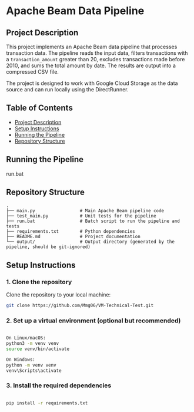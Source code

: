 # Apache Beam Data Pipeline

## Project Description
This project implements an Apache Beam data pipeline that processes transaction data. The pipeline reads the input data, filters transactions with a `transaction_amount` greater than 20, excludes transactions made before 2010, and sums the total amount by date. The results are output into a compressed CSV file.

The project is designed to work with Google Cloud Storage as the data source and can run locally using the DirectRunner.

## Table of Contents
- [Project Description](#project-description)
- [Setup Instructions](#setup-instructions)
- [Running the Pipeline](#running-the-pipeline)
- [Repository Structure](#repository-structure)

## Running the Pipeline
run.bat

## Repository Structure

```plaintext
.
├── main.py                 # Main Apache Beam pipeline code
├── test_main.py            # Unit tests for the pipeline
├── run.bat                 # Batch script to run the pipeline and tests
├── requirements.txt        # Python dependencies
├── README.md               # Project documentation
└── output/                 # Output directory (generated by the pipeline, should be git-ignored)
```
## Setup Instructions
### 1. Clone the repository
Clone the repository to your local machine:
```bash
git clone https://github.com/Mmg06/VM-Technical-Test.git
```
### 2. Set up a virtual environment (optional but recommended)
```bash

On Linux/macOS:
python3 -m venv venv
source venv/bin/activate
```
```bash
On Windows:
python -m venv venv
venv\Scripts\activate
```

### 3. Install the required dependencies
```bash

pip install -r requirements.txt

```
